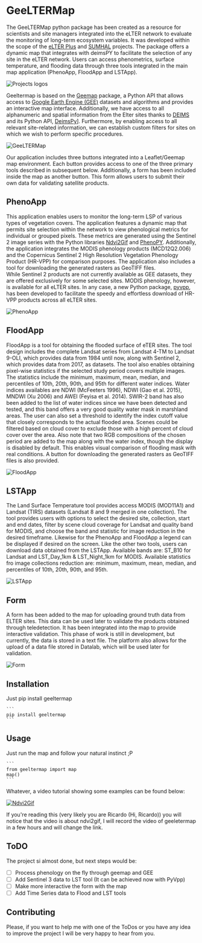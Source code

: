 # GeeLTERMap

The GeeLTERMap python package has been created as a resource for scientists and site managers integrated into the eLTER network to evaluate the monitoring of long-term ecosystem variables. It was developed within the scope of the [eLTER Plus](https://elter-ri.eu/elter-plus) and [SUMHAL](https://lifewatcheric-sumhal.csic.es/) projects. 
The package offers a dynamic map that integrates with deimsPY to facilitate the selection of any site in the eLTER network. Users can access phenometrics, surface temperature, and flooding data through three tools integrated in the main map application (PhenoApp, FloodApp and LSTApp).

![Projects logos](https://i.imgur.com/mvnOXuo.png)

Geeltermap is based on the [Geemap](https://geemap.org/) package, a Python API that allows access to [Google Earth Engine (GEE)](https://earthengine.google.com/) datasets and algorithms and provides an interactive map interface. Additionally, we have access to all alphanumeric and spatial information from the Elter sites thanks to [DEIMS](https://deims.org/) and its Python API, [DeimsPy](https://pypi.org/project/deims/)]. Furthermore, by enabling access to all relevant site-related information, we can establish custom filters for sites on which we wish to perform specific procedures.

![GeeLTERMap](https://i.imgur.com/YzuOcl8.png)


Our application includes three buttons integrated into a Leaflet/Geemap map environment. Each button provides access to one of the three primary tools described in subsequent below. Additionally, a form has been included inside the map as another button. This form allows users to submit their own data for validating satellite products.


## PhenoApp

This application enables users to monitor the long-term LSP of various types of vegetation covers. The application features a dynamic map that permits site selection within the network to view phenological metrics for individual or grouped pixels. These metrics are generated using the Sentinel 2 image series with the Python libraries [Ndvi2Gif](https://pypi.org/project/ndvi2gif/) and [PhenoPY](https://github.com/JavierLopatin/PhenoPY). Additionally, the application integrates the MODIS phenology products (MCD12Q2.006) and the Copernicus Sentinel 2 High Resolution Vegetation Phenology Product (HR-VPP) for comparison purposes. The application also includes a tool for downloading the generated rasters as GeoTIFF files.  
While Sentinel 2 products are not currently available as GEE datasets, they are offered exclusively for some selected sites. MODIS phenology, however, is available for all eLTER sites. In any case, a new Python package, [pyvpp](https://pypi.org/project/pyvpp/), has been developed to facilitate the speedy and effortless download of HR-VPP products across all eLTER sites.

![PhenoApp](https://i.imgur.com/dmG3G36.jpg)

## FloodApp

FloodApp is a tool for obtaining the flooded surface of eTER sites. The tool design includes the complete Landsat series from Landsat 4-TM to Landsat 9-OLI, which provides data from 1984 until now, along with Sentinel 2, which provides data from 2017, as datasets. 
The tool also enables obtaining pixel-wise statistics if the selected study period covers multiple images. The statistics include the minimum, maximum, mean, median, and percentiles of 10th, 20th, 90th, and 95th for different water indices. Water indices availables are NDWI (McFeeters 1996), NDWI (Gao et al. 2015), MNDWI (Xu 2006) and AWEI (Feyisa et al. 2014). SWIR-2 band has also been added to the list of water indices since we have been detected and tested, and this band offers a very good quality water mask in marshland areas. The user can also set a threshold to identify the index cutoff value that closely corresponds to the actual flooded area. 
Scenes could be filtered based on cloud cover to exclude those with a high percent of cloud cover over the area.  Also note that two RGB compositions of the chosen period are added to the map along with the water index, though the display is disabled by default. This enables visual comparison of flooding mask with real conditions. A button for downloading the generated rasters as GeoTIFF files is also provided.

![FloodApp](https://i.imgur.com/JZu7lED.png)

## LSTApp

The Land Surface Temperature tool provides access MODIS (MOD11A1) and Landsat (TIRS) datasets (Landsat 8 and 9 merged in one collection). The tool provides users with options to select the desired site, collection, start and end dates, filter by scene cloud coverage for Landsat and quality band for MODIS, and choose the band and statistic for image reduction in the desired timeframe. Likewise for the PhenoApp and FloodApp a legend can be displayed if desired on the screen. Like the other two tools, users can download data obtained from the LSTApp. 
Available bands are: ST_B10 for Landsat and LST_Day_1km & LST_Night_1km for MODIS. Available statistics fro image collections reduction are: minimum, maximum, mean, median, and percentiles of 10th, 20th, 90th, and 95th.

![LSTApp](https://i.imgur.com/EsbThl5.jpg)

## Form

A form has been added to the map for uploading ground truth data from ELTER sites. This data can be used later to validate the products obtained through teledetection. It has been integrated into the map to provide interactive validation. This phase of work is still in development, but currently, the data is stored in a text file. The platform also allows for the upload of a data file stored in Datalab, which will be used later for validation.

![Form](https://i.imgur.com/V08pjaS.jpg)

## Installation

Just pip install geeltermap
    
    ```
    pip install geeltermap
    ``` 

## Usage

Just run the map and follow your natural instinct ;P

    ```
    from geeltermap import map
    map()
    ```
Whatever, a video tutorial showing some examples can be found below:

[![Ndvi2Gif](https://i.imgur.com/h9E4Jxz.jpg)](https://www.youtube.com/watch?v=kJkX6aVXBws)

If you're reading this (very likely you are Ricardo (Hi, Ricardo)) you will notice that the video is about ndvi2gif, I will record the video of geeletermap in a few hours and will change the link.


## ToDO

The project si almost done, but next steps would be:

- [ ] Process phenology on the fly through geemap and GEE
- [ ] Add Sentinel 3 data to LST tool (It can be achieved now with PyVpp)
- [ ] Make more interactive the form with the map
- [ ] Add Time Series data to Flood and LST tools

## Contributing

Please, if you want to help me with one of the ToDos or you have any idea to improve the project I will be very happy to hear from you.





